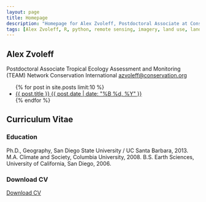 ```yaml
---
layout: page
title: Homepage
description: "Homepage for Alex Zvoleff, Postdoctoral Associate at Conservation International"
tags: [Alex Zvoleff, R, python, remote sensing, imagery, land use, land cover, conservation, forest, human, social, survey, statistics, spatial]
---
```


## Alex Zvoleff
Postdoctoral Associate
Tropical Ecology Assessment and Monitoring (TEAM) Network
Conservation International
azvoleff@conservation.org

<ul class="post-list">
{% for post in site.posts limit:10 %} 
  <li><article><a href="{{ site.url }}{{ post.url }}">{{ post.title }} <span class="entry-date"><time datetime="{{ post.date | date_to_xmlschema }}">{{ post.date | date: "%B %d, %Y" }}</time></span></a></article></li>
{% endfor %}
</ul>

## Curriculum Vitae

### Education

Ph.D., Geography, San Diego State University / UC Santa Barbara, 2013.
M.A. Climate and Society, Columbia University, 2008.
B.S. Earth Sciences, University of California, San Diego, 2006.

### Download CV

[Download CV](Zvoleff_CV.pdf)

